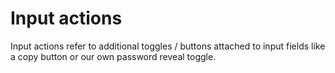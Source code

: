 # Input actions

Input actions refer to additional toggles / buttons attached to input fields like a copy button or our own password reveal toggle.
